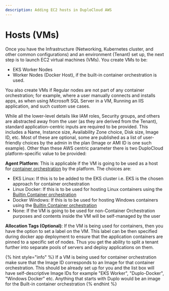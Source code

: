 ```yaml
---
description: Adding EC2 hosts in DuploCloud AWS
---
```


# Hosts (VMs)

Once you have the Infrastructure (Networking, Kubernetes cluster, and other common configurations) and an environment (Tenant) set up, the next step is to launch EC2 virtual machines (VMs). You create VMs to be:

* EKS Worker Nodes
* Worker Nodes (Docker Host), if the built-in container orchestration is used.

You also create VMs if Regular nodes are not part of any container orchestration; for example, where a user manually connects and installs apps, as when using Microsoft SQL Server in a VM, Running an IIS application, and such custom use cases.

While all the lower-level details like IAM roles, Security groups, and others are abstracted away from the user (as they are derived from the Tenant), standard application-centric inputs are required to be provided. This includes a Name, Instance size, Availability Zone choice, Disk size, Image ID, etc. Most of these are optional, some are published as a list of user-friendly choices by the admin in the plan (Image or AMI ID is one such example). Other than these AWS centric parameter there is two DuploCloud platform-specific value to be provided:

**Agent Platform**: This is applicable if the VM is going to be used as a host for [container orchestration](https://docs.duplocloud.com/docs/aws/container-deployments/container-orchestrators) by the platform. The choices are:

* EKS Linux: If this is to be added to the EKS cluster i.e. EKS is the chosen approach for container orchestration
* Linux Docker: If this is to be used for hosting Linux containers using the [Builtin Container orchestration](../container-deployments/)      &#x20;
* Docker Windows: If this is to be used for hosting Windows containers using the [Builtin Container orchestration](../container-deployments/)
* None: If the VM is going to be used for non-Container Orchestration purposes and contents inside the VM will be self-managed by the user

**Allocation Tags (Optional)**: If the VM is being used for containers, then you have the option to set a label on the VM. This label can be then specified during docker app deployment to ensure that the application containers are pinned to a specific set of nodes. Thus you get the ability to split a tenant further into separate pools of servers and deploy applications on them.&#x20;

{% hint style="info" %}
If a VM is being used for container orchestration make sure that the Image ID  corresponds to an Image for that container orchestration. This should be already set up for you and the list box will have self-descriptive Image IDs for example "EKS Worker", "Duplo-Docker", "Windows Docker" etc. Anything that starts with Duplo would be an image for the Built-in container orchestration &#x20;
{% endhint %}

